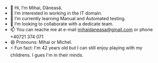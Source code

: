 - 👋 Hi, I’m Mihai, Dăneasă.
- 👀 I’m interested in working in the IT domain.
- 🌱 I’m currently learning Manual and Automated testing.
- 💞️ I’m looking to collaborate with a dedicate team.
- 📫 You can reache me at e-mail mihaidaneasa@gmail.com or phone +40721 374 071
- 😄 Pronouns: Mihai or Michel.
- ⚡ Fun fact: I'm 42 years old but I can still enjoy playing with my childrens. I gues I'm in their minds.

<!---
mihaidaneasa/mihaidaneasa is a ✨ special ✨ repository because its `README.md` (this file) appears on your GitHub profile.
You can click the Preview link to take a look at your changes.
--->

